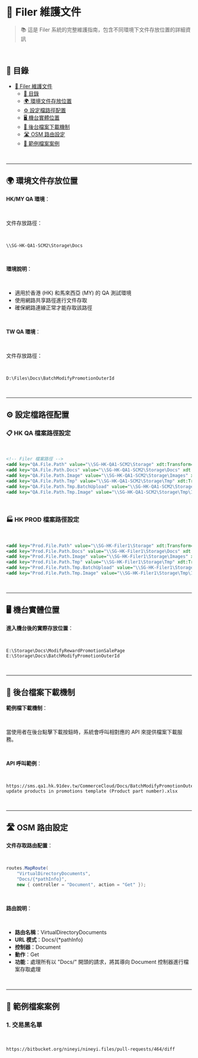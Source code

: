 # 📁 Filer 維護文件

> 📚 這是 Filer 系統的完整維護指南，包含不同環境下文件存放位置的詳細資訊

<br>

## 📖 目錄

- [📁 Filer 維護文件](#-filer-維護文件)
  - [📖 目錄](#-目錄)
  - [🌍 環境文件存放位置](#-環境文件存放位置)
  - [⚙️ 設定檔路徑配置](#️-設定檔路徑配置)
  - [🖥️ 機台實體位置](#️-機台實體位置)
  - [🔗 後台檔案下載機制](#-後台檔案下載機制)
  - [🛣️ OSM 路由設定](#️-osm-路由設定)
  - [📄 範例檔案案例](#-範例檔案案例)

<br>

---

## 🌍 環境文件存放位置

**HK/MY QA 環境**：

<br>

文件存放路徑：

<br>

```
\\SG-HK-QA1-SCM2\Storage\Docs
```

<br>

**環境說明**：

<br>

- 適用於香港 (HK) 和馬來西亞 (MY) 的 QA 測試環境
- 使用網路共享路徑進行文件存取
- 確保網路連線正常才能存取該路徑

<br>

**TW QA 環境**：

<br>

文件存放路徑：

<br>

```
D:\Files\Docs\BatchModifyPromotionOuterId
```

<br>

---

## ⚙️ 設定檔路徑配置

### 📋 HK QA 檔案路徑設定

<br>

```xml
<!-- Filer 檔案路徑 -->
<add key="QA.File.Path" value="\\SG-HK-QA1-SCM2\Storage" xdt:Transform="Insert"/>
<add key="QA.File.Path.Docs" value="\\SG-HK-QA1-SCM2\Storage\Docs" xdt:Transform="Insert"/>
<add key="QA.File.Path.Image" value="\\SG-HK-QA1-SCM2\Storage\Images" xdt:Transform="Insert"/>
<add key="QA.File.Path.Tmp" value="\\SG-HK-QA1-SCM2\Storage\Tmp" xdt:Transform="Insert"/>
<add key="QA.File.Path.Tmp.BatchUpload" value="\\SG-HK-QA1-SCM2\Storage\Tmp\BatchUpload" xdt:Transform="Insert"/>
<add key="QA.File.Path.Tmp.Image" value="\\SG-HK-QA1-SCM2\Storage\Tmp\Images" xdt:Transform="Insert"/>
```

<br>

### 🏭 HK PROD 檔案路徑設定

<br>

```xml
<add key="Prod.File.Path" value="\\SG-HK-Filer1\Storage" xdt:Transform="Insert" />
<add key="Prod.File.Path.Docs" value="\\SG-HK-Filer1\Storage\Docs" xdt:Transform="Insert" />
<add key="Prod.File.Path.Image" value="\\SG-HK-Filer1\Storage\Images" xdt:Transform="Insert" />
<add key="Prod.File.Path.Tmp" value="\\SG-HK-Filer1\Storage\Tmp" xdt:Transform="Insert" />
<add key="Prod.File.Path.Tmp.BatchUpload" value="\\SG-HK-Filer1\Storage\Tmp\BatchUpload" xdt:Transform="Insert" />
<add key="Prod.File.Path.Tmp.Image" value="\\SG-HK-Filer1\Storage\Tmp\Images" xdt:Transform="Insert" />
```

<br>

---

## 🖥️ 機台實體位置

**進入機台後的實際存放位置**：

<br>

```
E:\Storage\Docs\ModifyRewardPromotionSalePage
E:\Storage\Docs\BatchModifyPromotionOuterId
```

<br>

---

## 🔗 後台檔案下載機制

**範例檔下載機制**：

<br>

當使用者在後台點擊下載按鈕時，系統會呼叫相對應的 API 來提供檔案下載服務。

<br>

**API 呼叫範例**：

<br>

```
https://sms.qa1.hk.91dev.tw/CommerceCloud/Docs/BatchModifyPromotionOuterId/Batch update products in promotions template (Product part number).xlsx
```

<br>

---

## 🛣️ OSM 路由設定

**文件存取路由配置**：

<br>

```csharp
routes.MapRoute(
    "VirtualDirectoryDocuments",
    "Docs/{*pathInfo}",
    new { controller = "Document", action = "Get" });
```

<br>

**路由說明**：

<br>

- **路由名稱**：VirtualDirectoryDocuments
- **URL 模式**：Docs/{*pathInfo}
- **控制器**：Document
- **動作**：Get
- **功能**：處理所有以 "Docs/" 開頭的請求，將其導向 Document 控制器進行檔案存取處理

<br>

---

## 📄 範例檔案案例

### 1. 交易黑名單

<br>

```
https://bitbucket.org/nineyi/nineyi.files/pull-requests/464/diff
```